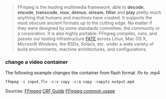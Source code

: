 > FFmpeg is the leading multimedia framework, able to **decode**, **encode**, **transcode**, **mux**, **demux**, **stream**, **filter** 
and **play** pretty much anything that humans and machines have created. It supports the most obscure ancient formats up to the cutting 
edge. No matter if they were designed by some standards committee, the community or a corporation. It is also highly portable: FFmpeg 
compiles, runs, and passes our testing infrastructure [FATE](http://fate.ffmpeg.org/) across Linux, Mac OS X, Microsoft Windows, the BSDs, 
Solaris, etc. under a wide variety of build environments, machine architectures, and configurations.

### change a video container
The following example changes the container from flash format .flv to .mp4

`ffmpeg -i input.flv -c:v copy -c:a copy -copyts output.mp4`

Sources:
[FFmpeg](http://ffmpeg.org/ffmpeg.html)
[CRF Guide](http://slhck.info/articles/crf)
[FFmpeg common usage](http://fatbellyman.com/webstuff/ffmpeg_common_usage/index.htm)
